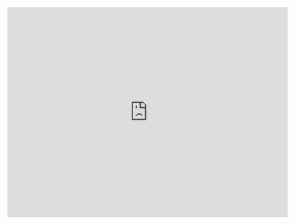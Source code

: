 
<iframe
    width="640"
    height="480"
    src="https://www.youtube.com/embed/hlNEOksOoJI"
    frameborder="0"
    allow="autoplay; encrypted-media"
    allowfullscreen
>
</iframe>
